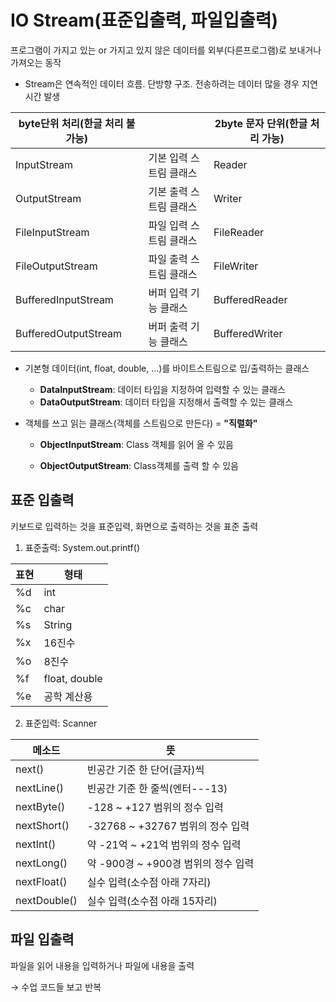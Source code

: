 # IO Stream(표준입출력, 파일입출력)

프로그램이 가지고 있는 or 가지고 있지 않은 데이터를 외부(다른프로그램)로 보내거나 가져오는 동작

- Stream은 연속적인 데이터 흐름. 단방향 구조. 전송하려는 데이터 많을 경우 지연시간 발생

| byte단위 처리(한글 처리 불가능) |                         | 2byte 문자 단위(한글 처리 가능) |
| ------------------------------- | ----------------------- | ------------------------------- |
| InputStream                     | 기본 입력 스트림 클래스 | Reader                          |
| OutputStream                    | 기본 출력 스트림 클래스 | Writer                          |
| FileInputStream                 | 파일 입력 스트림 클래스 | FileReader                      |
| FileOutputStream                | 파일 출력 스트림 클래스 | FileWriter                      |
| BufferedInputStream             | 버퍼 입력 기능 클래스   | BufferedReader                  |
| BufferedOutputStream            | 버퍼 출력 기능 클래스   | BufferedWriter                  |

- 기본형 데이터(int, float, double, ...)를 바이트스트림으로 입/출력하는 클래스
  - __DataInputStream__: 데이터 타입을 지정하여 입력할 수 있는 클래스
  - __DataOutputStream__: 데이터 타입을 지정해서 출력할 수 있는 클래스
  
- 객체를 쓰고 읽는 클래스(객체를 스트림으로 만든다) = __"직렬화"__

  - __ObjectInputStream__: Class 객체를 읽어 올 수 있음

  - __ObjectOutputStream__: Class객체를 출력 할 수 있음

    

## 표준 입출력
키보드로 입력하는 것을 표준입력, 화면으로 출력하는 것을 표준 출력

1. 표준출력: System.out.printf()

| 표현 | 형태          |
| ---- | ------------- |
| %d   | int           |
| %c   | char          |
| %s   | String        |
| %x   | 16진수        |
| %o   | 8진수         |
| %f   | float, double |
| %e   | 공학 계산용   |

2. 표준입력: Scanner

| 메소드       | 뜻                                  |
| ------------ | ----------------------------------- |
| next()       | 빈공간 기준 한 단어(글자)씩         |
| nextLine()   | 빈공간 기준 한 줄씩(엔터---13)      |
| nextByte()   | -128 ~ +127 범위의 정수 입력        |
| nextShort()  | -32768 ~ +32767 범위의 정수 입력    |
| nextInt()    | 약 -21억 ~ +21억 범위의 정수 입력   |
| nextLong()   | 약 -900경 ~ +900경 범위의 정수 입력 |
| nextFloat()  | 실수 입력(소수점 아래 7자리)        |
| nextDouble() | 실수 입력(소수점 아래 15자리)       |



## 파일 입출력

파일을 읽어 내용을 입력하거나 파일에 내용을 출력

→ 수업 코드들 보고 반복
